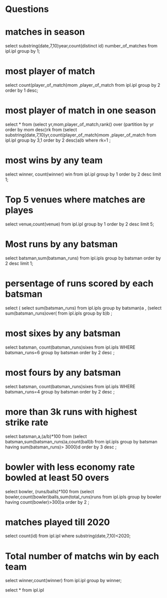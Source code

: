 # Questions
# matches in season
select substring(date,7,10)year,count(distinct id) number_of_matches from ipl.ipl group by 1;

# most player of match
select count(player_of_match)mom ,player_of_match from ipl.ipl group by 2 order by 1 desc;

# most player of match in one season
select * from (select yr,mom,player_of_match,rank() over (partition by yr order by mom desc)rk from 
(select substring(date,7,10)yr,count(player_of_match)mom ,player_of_match from ipl.ipl group by 3,1 order by 2 desc)a)b where rk=1 ;

# most wins by any team
select winner, count(winner) win from ipl.ipl group by 1 order by 2 desc limit 1;

# Top 5 venues where matches are playes
select venue,count(venue) from ipl.ipl group by 1 order by 2 desc limit 5;

#  Most runs by any batsman
select batsman,sum(batsman_runs) from ipl.ipls group by batsman order by 2 desc limit 1;

# persentage of runs scored by each batsman
 select ( select sum(batsman_runs) from ipl.ipls group by batsman)a  , (select sum(batsman_runs)over( from ipl.ipls group by b)b  ;

# most sixes by any batsman
select batsman, count(batsman_runs)sixes from ipl.ipls WHERE batsman_runs=6 group by batsman order by 2 desc  ;

# most fours by any batsman
select batsman, count(batsman_runs)sixes from ipl.ipls WHERE batsman_runs=4  group by batsman order by 2 desc  ;

# more than 3k runs with highest strike rate
select batsman,a,(a/b)*100 from 
(select batsman,sum(batsman_runs)a,count(ball)b from ipl.ipls  group by batsman having sum(batsman_runs)> 3000)d order by 3 desc ;

# bowler with less economy rate bowled at least 50 overs
select bowler, (runs/balls)*100 from
(select bowler,count(bowler)balls,sum(total_runs)runs from ipl.ipls group by bowler having count(bowler)>300)a order by 2 ;

# matches played till 2020
 select count(id) from ipl.ipl where substring(date,7,10)<2020;
 
# Total number of matchs win by each team
select winner,count(winner) from ipl.ipl group by winner;

select * from ipl.ipl
